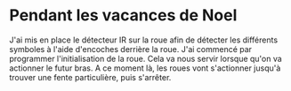 # Pendant les vacances de Noel
J'ai mis en place le détecteur IR sur la roue afin de détecter les différents symboles à l'aide d'encoches derrière la roue. 
J'ai commencé par programmer l'initialisation de la roue. Cela va nous servir lorsque qu'on va actionner le futur bras. A ce moment là, les roues vont s'actionner jusqu'à trouver une fente particulière, puis s'arrêter. 
